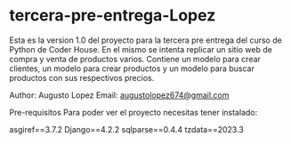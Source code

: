 # tercera-pre-entrega-Lopez
Esta es la version 1.0 del proyecto para la tercera pre entrega del curso de Python de Coder House.
En el mismo se intenta replicar un sitio web de compra y venta de productos varios. Contiene un modelo para crear clientes, un modelo para crear productos y un modelo para buscar productos con sus respectivos precios.

Author: Augusto Lopez
Email: augustolopez674@gmail.com

Pre-requisitos 
Para poder ver el proyecto necesitas tener instalado:

asgiref==3.7.2
Django==4.2.2
sqlparse==0.4.4
tzdata==2023.3